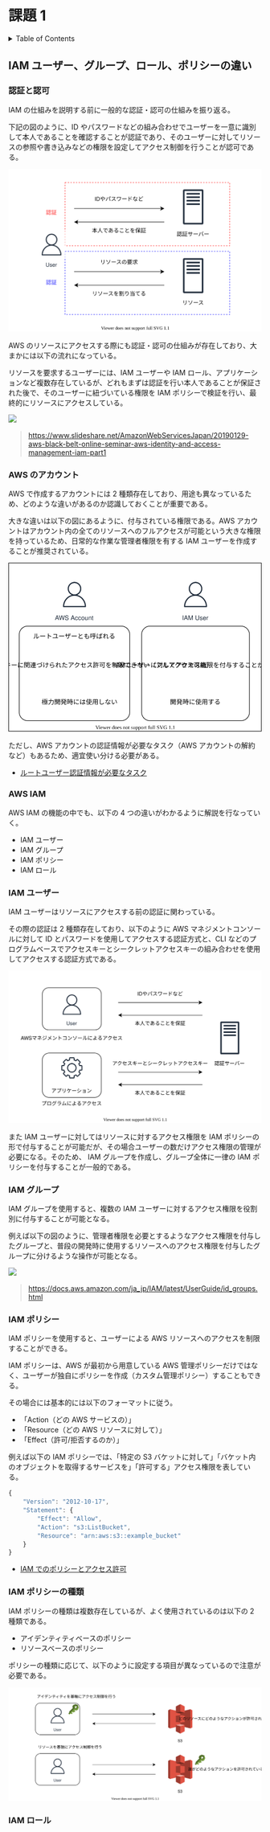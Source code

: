 # 課題 1

<!-- START doctoc generated TOC please keep comment here to allow auto update -->
<!-- DON'T EDIT THIS SECTION, INSTEAD RE-RUN doctoc TO UPDATE -->
<details>
<summary>Table of Contents</summary>

- [IAM ユーザー、グループ、ロール、ポリシーの違い](#iam-%E3%83%A6%E3%83%BC%E3%82%B6%E3%83%BC%E3%82%B0%E3%83%AB%E3%83%BC%E3%83%97%E3%83%AD%E3%83%BC%E3%83%AB%E3%83%9D%E3%83%AA%E3%82%B7%E3%83%BC%E3%81%AE%E9%81%95%E3%81%84)
  - [認証と認可](#%E8%AA%8D%E8%A8%BC%E3%81%A8%E8%AA%8D%E5%8F%AF)
  - [AWS のアカウント](#aws-%E3%81%AE%E3%82%A2%E3%82%AB%E3%82%A6%E3%83%B3%E3%83%88)
  - [AWS IAM](#aws-iam)
  - [IAM ユーザー](#iam-%E3%83%A6%E3%83%BC%E3%82%B6%E3%83%BC)
  - [IAM グループ](#iam-%E3%82%B0%E3%83%AB%E3%83%BC%E3%83%97)
  - [IAM ポリシー](#iam-%E3%83%9D%E3%83%AA%E3%82%B7%E3%83%BC)
  - [IAM ポリシーの種類](#iam-%E3%83%9D%E3%83%AA%E3%82%B7%E3%83%BC%E3%81%AE%E7%A8%AE%E9%A1%9E)
  - [IAM ロール](#iam-%E3%83%AD%E3%83%BC%E3%83%AB)

</details>
<!-- END doctoc generated TOC please keep comment here to allow auto update -->

## IAM ユーザー、グループ、ロール、ポリシーの違い

### 認証と認可

IAM の仕組みを説明する前に一般的な認証・認可の仕組みを振り返る。

下記の図のように、ID やパスワードなどの組み合わせでユーザーを一意に識別して本人であることを確認することが認証であり、そのユーザーに対してリソースの参照や書き込みなどの権限を設定してアクセス制御を行うことが認可である。

![](assets/auth.drawio.svg)

AWS のリソースにアクセスする際にも認証・認可の仕組みが存在しており、大まかには以下の流れになっている。

リソースを要求するユーザーには、IAM ユーザーや IAM ロール、アプリケーションなど複数存在しているが、どれもまずは認証を行い本人であることが保証された後で、そのユーザーに紐づいている権限を IAM ポリシーで検証を行い、最終的にリソースにアクセスしている。

![](https://image.slidesharecdn.com/20190129aws-blackbeltiampart1-190129051558/95/20190129-aws-black-belt-online-seminar-aws-identity-and-access-management-aws-iam-part1-10-638.jpg?cb=1548898676)

> https://www.slideshare.net/AmazonWebServicesJapan/20190129-aws-black-belt-online-seminar-aws-identity-and-access-management-iam-part1

### AWS のアカウント

AWS で作成するアカウントには 2 種類存在しており、用途も異なっているため、どのような違いがあるのか認識しておくことが重要である。

大きな違いは以下の図にあるように、付与されている権限である。AWS アカウントはアカウント内の全てのリソースへのフルアクセスが可能という大きな権限を持っているため、日常的な作業な管理者権限を有する IAM ユーザーを作成することが推奨されている。

![](assets/aws_accounts.drawio.svg)

ただし、AWS アカウントの認証情報が必要なタスク（AWS アカウントの解約など）もあるため、適宜使い分ける必要がある。

- [ルートユーザー認証情報が必要なタスク](https://docs.aws.amazon.com/ja_jp/general/latest/gr/root-vs-iam.html#aws_tasks-that-require-root)

### AWS IAM

AWS IAM の機能の中でも、以下の 4 つの違いがわかるように解説を行なっていく。

- IAM ユーザー
- IAM グループ
- IAM ポリシー
- IAM ロール

### IAM ユーザー

IAM ユーザーはリソースにアクセスする前の認証に関わっている。

その際の認証は 2 種類存在しており、以下のように AWS マネジメントコンソールに対して ID とパスワードを使用してアクセスする認証方式と、CLI などのプログラムベースでアクセスキーとシークレットアクセスキーの組み合わせを使用してアクセスする認証方式である。

![](assets/iam_user.drawio.svg)

また IAM ユーザーに対してはリソースに対するアクセス権限を IAM ポリシーの形で付与することが可能だが、その場合ユーザーの数だけアクセス権限の管理が必要になる。そのため、 IAM グループを作成し、グループ全体に一律の IAM ポリシーを付与することが一般的である。

### IAM グループ

IAM グループを使用すると、複数の IAM ユーザーに対するアクセス権限を役割別に付与することが可能となる。

例えば以下の図のように、管理者権限を必要とするようなアクセス権限を付与したグループと、普段の開発時に使用するリソースへのアクセス権限を付与したグループに分けるような操作が可能となる。

![](https://docs.aws.amazon.com/ja_jp/IAM/latest/UserGuide/images/Relationship_Between_Entities_Example.diagram.png)

> https://docs.aws.amazon.com/ja_jp/IAM/latest/UserGuide/id_groups.html

### IAM ポリシー

IAM ポリシーを使用すると、ユーザーによる AWS リソースへのアクセスを制限することができる。

IAM ポリシーは、AWS が最初から用意している AWS 管理ポリシーだけではなく、ユーザーが独自にポリシーを作成（カスタム管理ポリシー）することもできる。

その場合には基本的には以下のフォーマットに従う。

- 「Action（どの AWS サービスの）」
- 「Resource（どの AWS リソースに対して）」
- 「Effect（許可/拒否するのか）」

例えば以下の IAM ポリシーでは、「特定の S3 バケットに対して」「バケット内のオブジェクトを取得するサービスを」「許可する」アクセス権限を表している。

```js
{
    "Version": "2012-10-17",
    "Statement": {
        "Effect": "Allow",
        "Action": "s3:ListBucket",
        "Resource": "arn:aws:s3::example_bucket"
    }
}
```

- [IAM でのポリシーとアクセス許可](https://docs.aws.amazon.com/ja_jp/IAM/latest/UserGuide/access_policies.html)

### IAM ポリシーの種類

IAM ポリシーの種類は複数存在しているが、よく使用されているのは以下の 2 種類である。

- アイデンティティベースのポリシー
- リソースベースのポリシー

ポリシーの種類に応じて、以下のように設定する項目が異なっているので注意が必要である。

![](assets/iam_policies.drawio.svg)

### IAM ロール
